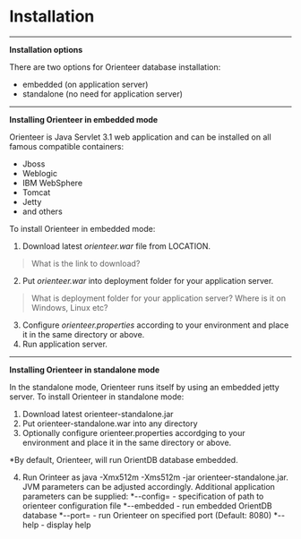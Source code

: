 # Installation
---
**Installation options**

There are two options for Orienteer database installation:
* embedded (on application server)
* standalone (no need for application server)
---
**Installing Orienteer in embedded mode**

Orienteer is Java Servlet 3.1 web application and can be installed on all famous compatible containers:
* Jboss
* Weblogic
* IBM WebSphere
* Tomcat
* Jetty
* and others

To install Orienteer in embedded mode:
1. Download latest *orienteer.war* file from LOCATION.
>What is the link to download?
2. Put *orienteer.war* into deployment folder for your application server.
>What is deployment folder for your application server? Where is it on Windows, Linux etc?
3. Configure *orienteer.properties* according to your environment and place it in the same directory or above.
4. Run application server.

---
**Installing Orienteer in standalone mode**

In the standalone mode, Orienteer runs itself by using an embedded jetty server.
To install Orienteer in standalone mode:
1. Download latest orienteer-standalone.jar
2. Put orienteer-standalone.war into any directory
3. Optionally configure orienteer.properties accordging to your environment and place it in the same directory or above.

  *By default, Orienteer, will run OrientDB database embedded.

4. Run Orinteer as java -Xmx512m -Xms512m -jar orienteer-standalone.jar. JVM parameters can be adjusted accordingly. Additional application parameters can be supplied:
  *--config=<filename> - specification of path to orienteer configuration file
  *--embedded - run embedded OrientDB database
  *--port=<port number> - run Orienteer on specified port (Default: 8080)
  *--help - display help